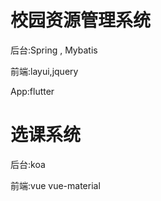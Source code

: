 # 校园资源管理系统

后台:Spring , Mybatis

前端:layui,jquery

App:flutter

# 选课系统

后台:koa

前端:vue vue-material 

